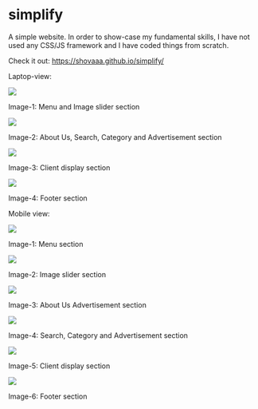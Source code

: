 # simplify
A simple website.
In order to show-case my fundamental skills, I have not used any CSS/JS framework and I have coded things from scratch.

Check it out: https://shovaaa.github.io/simplify/

Laptop-view:

![](screenshot/screenshot-1.jpg)

Image-1: Menu and Image slider section

![](screenshot/screenshot-2.jpg)

Image-2: About Us, Search, Category and Advertisement section

![](screenshot/screenshot-3.jpg)

Image-3: Client display section

![](screenshot/screenshot-4.jpg)

Image-4: Footer section

Mobile view:

![](screenshot/mob-screenshot1.jpg)

Image-1: Menu section

![](screenshot/mob-screenshot2.jpg)

Image-2: Image slider section

![](screenshot/mob-screenshot3.jpg)

Image-3: About Us Advertisement section

![](screenshot/mob-screenshot4.jpg)

Image-4: Search, Category and Advertisement section

![](screenshot/mob-screenshot5.jpg)

Image-5: Client display section

![](screenshot/mob-screenshot6.jpg)

Image-6: Footer section
